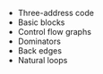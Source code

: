 - Three-address code
- Basic blocks
- Control flow graphs
- Dominators
- Back edges
- Natural loops
